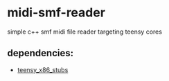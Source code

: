 # midi-smf-reader
simple c++ smf midi file reader targeting teensy cores 

## dependencies:
* [teensy_x86_stubs](https://github.com/newdigate/teensy-x86-stubs)



